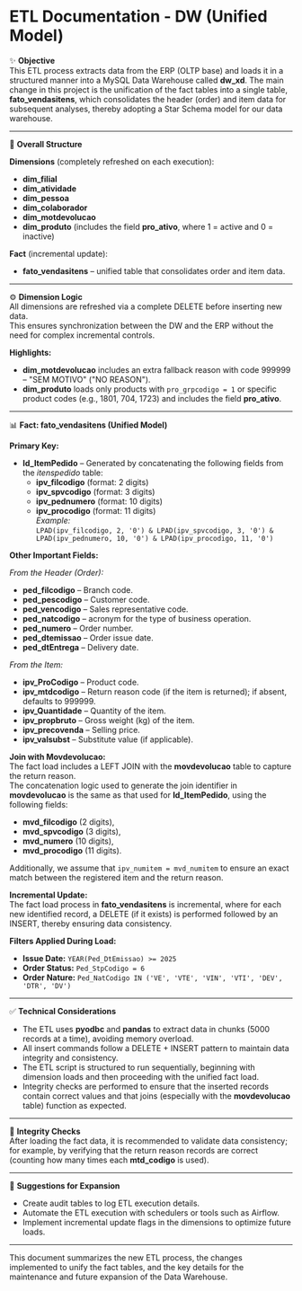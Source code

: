 # ETL Documentation - DW (Unified Model)

✨ **Objective**  
This ETL process extracts data from the ERP (OLTP base) and loads it in a structured manner into a MySQL Data Warehouse called **dw_xd**. The main change in this project is the unification of the fact tables into a single table, **fato_vendasitens**, which consolidates the header (order) and item data for subsequent analyses, thereby adopting a Star Schema model for our data warehouse.

---

📂 **Overall Structure**

**Dimensions** (completely refreshed on each execution):  
- **dim_filial**  
- **dim_atividade**  
- **dim_pessoa**  
- **dim_colaborador**  
- **dim_motdevolucao**  
- **dim_produto** (includes the field **pro_ativo**, where 1 = active and 0 = inactive)

**Fact** (incremental update):  
- **fato_vendasitens** – unified table that consolidates order and item data.

---

⚙️ **Dimension Logic**  
All dimensions are refreshed via a complete DELETE before inserting new data.  
This ensures synchronization between the DW and the ERP without the need for complex incremental controls.

**Highlights:**  
- **dim_motdevolucao** includes an extra fallback reason with code 999999 – "SEM MOTIVO" ("NO REASON").  
- **dim_produto** loads only products with `pro_grpcodigo = 1` or specific product codes (e.g., 1801, 704, 1723) and includes the field **pro_ativo**.

---

📊 **Fact: fato_vendasitens (Unified Model)**

**Primary Key:**  
- **Id_ItemPedido** – Generated by concatenating the following fields from the *itenspedido* table:  
  - **ipv_filcodigo** (format: 2 digits)  
  - **ipv_spvcodigo** (format: 3 digits)  
  - **ipv_pednumero** (format: 10 digits)  
  - **ipv_procodigo** (format: 11 digits)  
  *Example:*  
  `LPAD(ipv_filcodigo, 2, '0') & LPAD(ipv_spvcodigo, 3, '0') & LPAD(ipv_pednumero, 10, '0') & LPAD(ipv_procodigo, 11, '0')`

**Other Important Fields:**

*From the Header (Order):*  
- **ped_filcodigo** – Branch code.  
- **ped_pescodigo** – Customer code.  
- **ped_vencodigo** – Sales representative code.  
- **ped_natcodigo** – acronym for the type of business operation.  
- **ped_numero** – Order number.  
- **ped_dtemissao** – Order issue date.  
- **ped_dtEntrega** – Delivery date.

*From the Item:*  
- **ipv_ProCodigo** – Product code.  
- **ipv_mtdcodigo** – Return reason code (if the item is returned); if absent, defaults to 999999.  
- **ipv_Quantidade** – Quantity of the item.  
- **ipv_propbruto** – Gross weight (kg) of the item.  
- **ipv_precovenda** – Selling price.  
- **ipv_valsubst** – Substitute value (if applicable).

**Join with Movdevolucao:**  
The fact load includes a LEFT JOIN with the **movdevolucao** table to capture the return reason.  
The concatenation logic used to generate the join identifier in **movdevolucao** is the same as that used for **Id_ItemPedido**, using the following fields:
- **mvd_filcodigo** (2 digits),  
- **mvd_spvcodigo** (3 digits),  
- **mvd_numero** (10 digits),  
- **mvd_procodigo** (11 digits).  

Additionally, we assume that `ipv_numitem = mvd_numitem` to ensure an exact match between the registered item and the return reason.

**Incremental Update:**  
The fact load process in **fato_vendasitens** is incremental, where for each new identified record, a DELETE (if it exists) is performed followed by an INSERT, thereby ensuring data consistency.

**Filters Applied During Load:**  
- **Issue Date:** `YEAR(Ped_DtEmissao) >= 2025`  
- **Order Status:** `Ped_StpCodigo = 6`  
- **Order Nature:** `Ped_NatCodigo IN ('VE', 'VTE', 'VIN', 'VTI', 'DEV', 'DTR', 'DV')`

---

✅ **Technical Considerations**  
- The ETL uses **pyodbc** and **pandas** to extract data in chunks (5000 records at a time), avoiding memory overload.  
- All insert commands follow a DELETE + INSERT pattern to maintain data integrity and consistency.  
- The ETL script is structured to run sequentially, beginning with dimension loads and then proceeding with the unified fact load.  
- Integrity checks are performed to ensure that the inserted records contain correct values and that joins (especially with the **movdevolucao** table) function as expected.

---

🔎 **Integrity Checks**  
After loading the fact data, it is recommended to validate data consistency; for example, by verifying that the return reason records are correct (counting how many times each **mtd_codigo** is used).

---

📖 **Suggestions for Expansion**  
- Create audit tables to log ETL execution details.  
- Automate the ETL execution with schedulers or tools such as Airflow.  
- Implement incremental update flags in the dimensions to optimize future loads.

---

This document summarizes the new ETL process, the changes implemented to unify the fact tables, and the key details for the maintenance and future expansion of the Data Warehouse.
